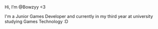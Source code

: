 Hi, I’m @Bowzyy <3

I'm a Junior Games Developer and currently in my third year at university studying Games Technology :D
